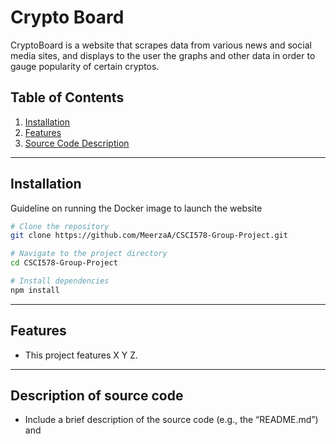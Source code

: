 # Crypto Board 

CryptoBoard is a website that scrapes data from various news and social media sites,
and displays to the user the graphs and other data in order to gauge popularity of certain cryptos.

## Table of Contents
1. [Installation](#installation)
2. [Features](#features)
3. [Source Code Description](#sourcecode)

---

## Installation

Guideline on running the Docker image to launch the website

```bash
# Clone the repository
git clone https://github.com/MeerzaA/CSCI578-Group-Project.git

# Navigate to the project directory
cd CSCI578-Group-Project

# Install dependencies
npm install

```
---
## Features
- This project features X Y Z. 

---

## Description of source code
- Include a brief description of the source code (e.g., the “README.md”) and 
